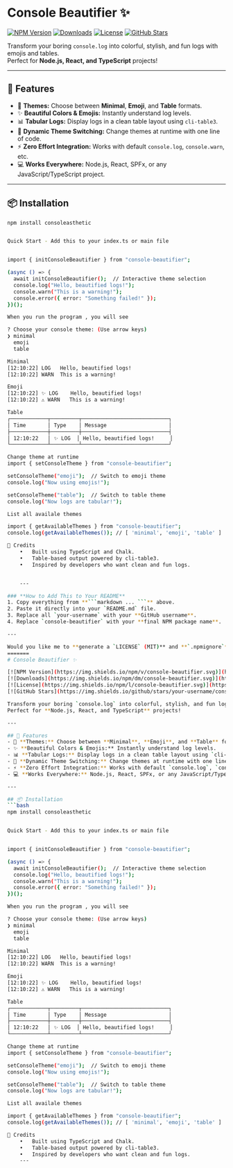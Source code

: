 # Console Beautifier ✨  

[![NPM Version](https://img.shields.io/npm/v/console-beautifier.svg)](https://www.npmjs.com/package/console-beautifier)
[![Downloads](https://img.shields.io/npm/dm/console-beautifier.svg)](https://www.npmjs.com/package/console-beautifier)
[![License](https://img.shields.io/npm/l/console-beautifier.svg)](https://github.com/your-username/console-beautifier/blob/main/LICENSE)
[![GitHub Stars](https://img.shields.io/github/stars/your-username/console-beautifier.svg?style=social)](https://github.com/your-username/console-beautifier)

Transform your boring `console.log` into colorful, stylish, and fun logs with emojis and tables.  
Perfect for **Node.js, React, and TypeScript** projects!

---

## 🌟 Features
- 🎨 **Themes:** Choose between **Minimal**, **Emoji**, and **Table** formats.
- ✨ **Beautiful Colors & Emojis:** Instantly understand log levels.
- 📊 **Tabular Logs:** Display logs in a clean table layout using `cli-table3`.
- 🔄 **Dynamic Theme Switching:** Change themes at runtime with one line of code.
- ⚡ **Zero Effort Integration:** Works with default `console.log`, `console.warn`, etc.
- 💻 **Works Everywhere:** Node.js, React, SPFx, or any JavaScript/TypeScript project.

---

## 📦 Installation
```bash
npm install consoleasthetic


Quick Start - Add this to your index.ts or main file


import { initConsoleBeautifier } from "console-beautifier";

(async () => {
  await initConsoleBeautifier();  // Interactive theme selection
  console.log("Hello, beautified logs!");
  console.warn("This is a warning!");
  console.error({ error: "Something failed!" });
})();

When you run the program , you will see

? Choose your console theme: (Use arrow keys)
❯ minimal
  emoji
  table

Minimal
[12:10:22] LOG   Hello, beautified logs!
[12:10:22] WARN  This is a warning!

Emoji
[12:10:22] ✨ LOG    Hello, beautified logs!
[12:10:22] ⚠️ WARN   This is a warning!

Table
┌────────────┬─────────┬────────────────────────────┐
│ Time       │ Type    │ Message                    │
├────────────┼─────────┼────────────────────────────┤
│ 12:10:22   │ ✨ LOG  │ Hello, beautified logs!     │
└────────────┴─────────┴────────────────────────────┘

Change theme at runtime
import { setConsoleTheme } from "console-beautifier";

setConsoleTheme("emoji");  // Switch to emoji theme
console.log("Now using emojis!");

setConsoleTheme("table");  // Switch to table theme
console.log("Now logs are tabular!");

List all availale themes

import { getAvailableThemes } from "console-beautifier";
console.log(getAvailableThemes()); // [ 'minimal', 'emoji', 'table' ]

🙌 Credits
	•	Built using TypeScript and Chalk.
	•	Table-based output powered by cli-table3.
	•	Inspired by developers who want clean and fun logs.


    ---

### **How to Add This to Your README**
1. Copy everything from **```markdown ... ```** above.
2. Paste it directly into your `README.md` file.
3. Replace all `your-username` with your **GitHub username**.
4. Replace `console-beautifier` with your **final NPM package name**.

---

Would you like me to **generate a `LICENSE` (MIT)** and **`.npmignore`** file for you next (so you can publish a clean, professional package)?
=======
# Console Beautifier ✨  

[![NPM Version](https://img.shields.io/npm/v/console-beautifier.svg)](https://www.npmjs.com/package/console-beautifier)
[![Downloads](https://img.shields.io/npm/dm/console-beautifier.svg)](https://www.npmjs.com/package/console-beautifier)
[![License](https://img.shields.io/npm/l/console-beautifier.svg)](https://github.com/your-username/console-beautifier/blob/main/LICENSE)
[![GitHub Stars](https://img.shields.io/github/stars/your-username/console-beautifier.svg?style=social)](https://github.com/your-username/console-beautifier)

Transform your boring `console.log` into colorful, stylish, and fun logs with emojis and tables.  
Perfect for **Node.js, React, and TypeScript** projects!

---

## 🌟 Features
- 🎨 **Themes:** Choose between **Minimal**, **Emoji**, and **Table** formats.
- ✨ **Beautiful Colors & Emojis:** Instantly understand log levels.
- 📊 **Tabular Logs:** Display logs in a clean table layout using `cli-table3`.
- 🔄 **Dynamic Theme Switching:** Change themes at runtime with one line of code.
- ⚡ **Zero Effort Integration:** Works with default `console.log`, `console.warn`, etc.
- 💻 **Works Everywhere:** Node.js, React, SPFx, or any JavaScript/TypeScript project.

---

## 📦 Installation
```bash
npm install consoleasthetic


Quick Start - Add this to your index.ts or main file


import { initConsoleBeautifier } from "console-beautifier";

(async () => {
  await initConsoleBeautifier();  // Interactive theme selection
  console.log("Hello, beautified logs!");
  console.warn("This is a warning!");
  console.error({ error: "Something failed!" });
})();

When you run the program , you will see

? Choose your console theme: (Use arrow keys)
❯ minimal
  emoji
  table

Minimal
[12:10:22] LOG   Hello, beautified logs!
[12:10:22] WARN  This is a warning!

Emoji
[12:10:22] ✨ LOG    Hello, beautified logs!
[12:10:22] ⚠️ WARN   This is a warning!

Table
┌────────────┬─────────┬────────────────────────────┐
│ Time       │ Type    │ Message                    │
├────────────┼─────────┼────────────────────────────┤
│ 12:10:22   │ ✨ LOG  │ Hello, beautified logs!     │
└────────────┴─────────┴────────────────────────────┘

Change theme at runtime
import { setConsoleTheme } from "console-beautifier";

setConsoleTheme("emoji");  // Switch to emoji theme
console.log("Now using emojis!");

setConsoleTheme("table");  // Switch to table theme
console.log("Now logs are tabular!");

List all availale themes

import { getAvailableThemes } from "console-beautifier";
console.log(getAvailableThemes()); // [ 'minimal', 'emoji', 'table' ]

🙌 Credits
	•	Built using TypeScript and Chalk.
	•	Table-based output powered by cli-table3.
	•	Inspired by developers who want clean and fun logs.
    ---
